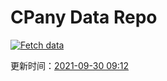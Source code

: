 # CPany Data Repo

[![Fetch data](https://github.com/yjl9903/CPany/actions/workflows/fetch.yml/badge.svg)](https://github.com/yjl9903/CPany/actions/workflows/fetch.yml)

<!-- START_SECTION: update_time -->
更新时间：[2021-09-30 09:12](https://www.timeanddate.com/worldclock/fixedtime.html?msg=Fetch+data&iso=20210930T091206&p1=237)
<!-- END_SECTION: update_time -->
